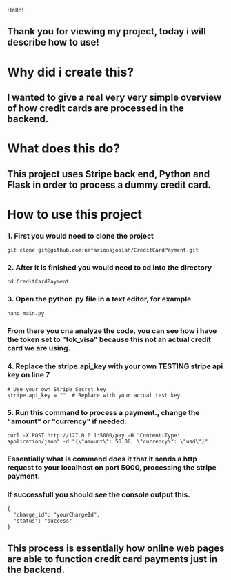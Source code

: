 Hello!

## Thank you for viewing my project, today i will describe how to use!

# Why did i create this?

## I wanted to give a real very very simple overview of how credit cards are processed in the backend.

# What does this do?

## This project uses Stripe back end, Python and Flask in order to process a dummy credit card.

# How to use this project

### 1. First you would need to clone the project

```
git clone git@github.com:nefariousjosiah/CreditCardPayment.git
```

### 2. After it is finished you would need to cd into the directory

```
cd CreditCardPayment
```

### 3. Open the python.py file in a text editor, for example

```
nano main.py
```

### From there you cna analyze the code, you can see how i have the token set to "tok_visa" because this not an actual credit card we are using.

### 4. Replace the stripe.api_key with your own **TESTING stripe api key on line 7**

```
# Use your own Stripe Secret key
stripe.api_key = ""  # Replace with your actual test key
```

### 5. Run this command to process a payment., change the "amount" or "currency" if needed.
```
curl -X POST http://127.0.0.1:5000/pay -H "Content-Type: application/json" -d "{\"amount\": 50.00, \"currency\": \"usd\"}"
```
### Essentially what is command does it that it sends a http request to your localhost on port 5000, processing the stripe payment.

### If successfull you should see the console output this.

```
{
  "charge_id": "yourChargeId",
  "status": "success"
}
```

## This process is essentially how online web pages are able to function credit card payments just in the backend.





